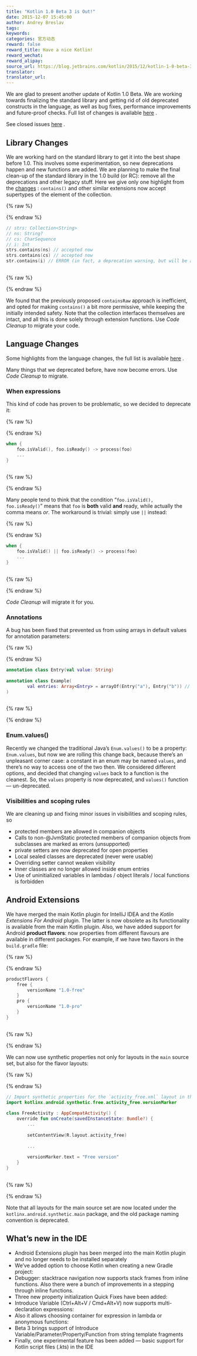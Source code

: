 ```yaml
---
title: "Kotlin 1.0 Beta 3 is Out!"
date: 2015-12-07 15:45:00
author: Andrey Breslav
tags:
keywords:
categories: 官方动态
reward: false
reward_title: Have a nice Kotlin!
reward_wechat:
reward_alipay:
source_url: https://blog.jetbrains.com/kotlin/2015/12/kotlin-1-0-beta-3-is-out/
translator:
translator_url:
---
```


We are glad to present another update of Kotlin 1.0 Beta. We are working towards finalizing the standard library and getting rid of old deprecated constructs in the language, as well as bug fixes, performance improvements and future-proof checks.
Full list of changes is available [here](https://youtrack.jetbrains.com/issues/KT?q=%23Major+%23Critical+%23Resolved+-Obsolete+-%7BEclipse+Plugin%7D+resolved+date%3A+2015-11-16+..+2015-11-30) .<br/>

See closed issues [here](https://youtrack.jetbrains.com/issues/KT?q=%23Major+%23Critical+%23Resolved+-Obsolete+-%7BEclipse+Plugin%7D+resolved+date%3A+2015-11-16+..+2015-11-30) .<span id="more-3263"></span>
## Library Changes

We are working hard on the standard library to get it into the best shape before 1.0. This involves some experimentation, so new deprecations happen and new functions are added. We are planning to make the final clean-up of the standard library in the 1.0 build (or RC): remove all the deprecations and other legacy stuff.
Here we give only one highlight from the [changes](https://github.com/JetBrains/kotlin/releases/tag/build-1.0.0-beta-3595) : <code>contains()</code> and other similar extensions now accept supertypes of the element of the collection.

{% raw %}
<p></p>
{% endraw %}

```kotlin
// strs: Collection<String>
// ns: String?
// cs: CharSequence
// i: Int
strs.contains(ns) // accepted now
strs.contains(cs) // accepted now
str.contains(i) // ERROR (in fact, a deprecation warning, but will be an error soon)
 
```

{% raw %}
<p></p>
{% endraw %}

We found that the previously proposed <code>containsRaw</code> approach is inefficient, and opted for making <code>contains()</code> a bit more permissive, while keeping the initially intended safety. Note that the collection interfaces themselves are intact, and all this is done solely through extension functions. Use <em>Code Cleanup</em> to migrate your code.
## Language Changes

Some highlights from the language changes, the full list is available [here](https://github.com/JetBrains/kotlin/releases/tag/build-1.0.0-beta-3595) .<br/>

Many things that we deprecated before, have now become errors. Use <em>Code Cleanup</em> to migrate.
### When expressions

This kind of code has proven to be problematic, so we decided to deprecate it:

{% raw %}
<p></p>
{% endraw %}

```kotlin
when {
    foo.isValid(), foo.isReady() -> process(foo)
    ...
}
 
```

{% raw %}
<p></p>
{% endraw %}

Many people tend to think that the condition “<code>foo.isValid(), foo.isReady()</code>” means that <code>foo</code> is <strong>both</strong> valid <strong>and</strong> ready, while actually the comma means <em>or</em>. The workaround is trivial: simply use <code>||</code> instead:

{% raw %}
<p></p>
{% endraw %}

```kotlin
when {
    foo.isValid() || foo.isReady() -> process(foo)
    ...
}
 
```

{% raw %}
<p></p>
{% endraw %}

<em>Code Cleanup</em> will migrate it for you.
### Annotations

A bug has been fixed that prevented us from using arrays in default values for annotation parameters:

{% raw %}
<p></p>
{% endraw %}

```kotlin
annotation class Entry(val value: String)
 
annotation class Example(
        val entries: Array<Entry> = arrayOf(Entry("a"), Entry("b")) // OK now
)
 
```

{% raw %}
<p></p>
{% endraw %}

### Enum.values()

Recently we changed the traditional Java’s <code>Enum.values()</code> to be a property: <code>Enum.values</code>, but now we are rolling this change back, because there’s an unpleasant corner case: a constant in an enum may be named <code>values</code>, and there’s no way to access one of the two then. We considered different options, and decided that changing <code>values</code> back to a function is the cleanest.
So, the <code>values</code> property is now deprecated, and <code>values()</code> function — un-deprecated.
### Visibilities and scoping rules

We are cleaning up and fixing minor issues in visibilities and scoping rules, so

* protected members are allowed in companion objects
* Calls to non-@JvmStatic protected members of companion objects from subclasses are marked as errors (unsupported)
* private setters are now deprecated for open properties
* Local sealed classes are deprecated (never were usable)
* Overriding setter cannot weaken visibility
* Inner classes are no longer allowed inside enum entries
* Use of uninitialized variables in lambdas / object literals / local functions is forbidden

## Android Extensions

We have merged the main Kotlin plugin for IntelliJ IDEA and the <em>Kotlin Extensions For Android</em> plugin. The latter is now obsolete as its functionality is available from the main Kotlin plugin.
Also, we have added support for Android <strong>product flavors</strong>: now properties from different flavours are available in different packages.
For example, if we have two flavors in the <code>build.gradle</code> file:

{% raw %}
<p></p>
{% endraw %}

```kotlin
productFlavors {
    free {
        versionName "1.0-free"
    }
    pro {
        versionName "1.0-pro"
    }
}
 
```

{% raw %}
<p></p>
{% endraw %}

We can now use synthetic properties not only for layouts in the <code>main</code> source set, but also for the flavor layouts:

{% raw %}
<p></p>
{% endraw %}

```kotlin
// Import synthetic properties for the `activity_free.xml` layout in the `free` flavor
import kotlinx.android.synthetic.free.activity_free.versionMarker
 
class FreeActivity : AppCompatActivity() {
    override fun onCreate(savedInstanceState: Bundle?) {
        ...
 
        setContentView(R.layout.activity_free)
 
        ...
 
        versionMarker.text = "Free version"
    }
}
 
```

{% raw %}
<p></p>
{% endraw %}

Note that all layouts for the main source set are now located under the <code>kotlinx.android.synthetic.main</code> package, and the old package naming convention is deprecated.
## What’s new in the IDE


* Android Extensions plugin has been merged into the main Kotlin plugin and no longer needs to be installed separately
* We’ve added option to choose Kotlin when creating a new Gradle project:
* Debugger: stacktrace navigation now supports stack frames from inline functions. Also there were a bunch of improvements in a stepping through inline functions.
* Three new property initialization Quick Fixes have been added:
* Introduce Variable (Ctrl+Alt+V / Cmd+Alt+V) now supports multi-declaration expressions:
* Also it allows choosing container for expression in lambda or anonymous functions:
* Beta 3 brings support of Introduce Variable/Parameter/Property/Function from string template fragments
* Finally, one experimental feature has been added — basic support for Kotlin script files (.kts) in the IDE

